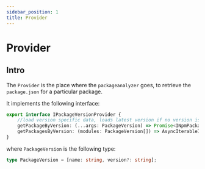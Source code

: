 ```yaml
---
sidebar_position: 1
title: Provider
---
```


# Provider
## Intro
The `Provider` is the place where the `packageanalyzer` goes, to retrieve the `package.json` for a particular package.

It implements the following interface:
```typescript
export interface IPackageVersionProvider {
    //load version specific data, loads latest version if no version is specified
    getPackageByVersion: (...args: PackageVersion) => Promise<INpmPackageVersion>;
    getPackagesByVersion: (modules: PackageVersion[]) => AsyncIterableIterator<INpmPackageVersion>;
}
```
where `PackageVersion` is the following type:
```typescript
type PackageVersion = [name: string, version?: string];
```